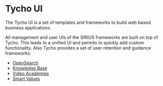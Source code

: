 # Tycho UI

The Tycho UI is a set of templates and frameworks to build web based business applications.

All management and user UIs of the SIRIUS frameworks are built on top of Tycho. This leads to a unified
UI and permits to quickly add custom functionality. Also Tycho provides a set of user retention and guidance
frameworks:

* [OpenSearch](search/README.md)
* [Knowledge Base](kb/README.md)
* [Video Academies](academy/README.md)
* [Smart Values](smart/README.md)
